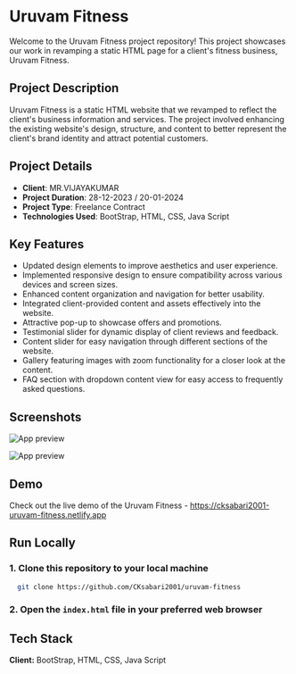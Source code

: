 # Uruvam Fitness

Welcome to the Uruvam Fitness project repository! This project showcases our work in revamping a static HTML page for a client's fitness business, Uruvam Fitness.

## Project Description

Uruvam Fitness is a static HTML website that we revamped to reflect the client's business information and services. The project involved enhancing the existing website's design, structure, and content to better represent the client's brand identity and attract potential customers.

## Project Details

- **Client**: MR.VIJAYAKUMAR
- **Project Duration**: 28-12-2023 / 20-01-2024
- **Project Type**: Freelance Contract
- **Technologies Used**: BootStrap, HTML, CSS, Java Script

## Key Features

- Updated design elements to improve aesthetics and user experience.
- Implemented responsive design to ensure compatibility across various devices and screen sizes.
- Enhanced content organization and navigation for better usability.
- Integrated client-provided content and assets effectively into the website.
- Attractive pop-up to showcase offers and promotions.
- Testimonial slider for dynamic display of client reviews and feedback.
- Content slider for easy navigation through different sections of the website.
- Gallery featuring images with zoom functionality for a closer look at the content.
- FAQ section with dropdown content view for easy access to frequently asked questions.



## Screenshots

![App preview](https://private-user-images.githubusercontent.com/110533554/306054842-d5110a3f-b6d4-4fea-9e82-361bbfaf58c2.png?jwt=eyJhbGciOiJIUzI1NiIsInR5cCI6IkpXVCJ9.eyJpc3MiOiJnaXRodWIuY29tIiwiYXVkIjoicmF3LmdpdGh1YnVzZXJjb250ZW50LmNvbSIsImtleSI6ImtleTUiLCJleHAiOjE3MDgzNzAyNTIsIm5iZiI6MTcwODM2OTk1MiwicGF0aCI6Ii8xMTA1MzM1NTQvMzA2MDU0ODQyLWQ1MTEwYTNmLWI2ZDQtNGZlYS05ZTgyLTM2MWJiZmFmNThjMi5wbmc_WC1BbXotQWxnb3JpdGhtPUFXUzQtSE1BQy1TSEEyNTYmWC1BbXotQ3JlZGVudGlhbD1BS0lBVkNPRFlMU0E1M1BRSzRaQSUyRjIwMjQwMjE5JTJGdXMtZWFzdC0xJTJGczMlMkZhd3M0X3JlcXVlc3QmWC1BbXotRGF0ZT0yMDI0MDIxOVQxOTEyMzJaJlgtQW16LUV4cGlyZXM9MzAwJlgtQW16LVNpZ25hdHVyZT02MjJiMmZjODE4YmFlYTY3YWRiNGZhODNmZmZlYzQ5MjE5M2MyZjU0MDY1NmFlMGMxMjhlZTE0YzNjOWNjOTc2JlgtQW16LVNpZ25lZEhlYWRlcnM9aG9zdCZhY3Rvcl9pZD0wJmtleV9pZD0wJnJlcG9faWQ9MCJ9.qmkrlG7c2OTq91RjBqzDkbtMaed4zfFlihnUuN4HAlU)

![App preview](https://private-user-images.githubusercontent.com/110533554/306054851-3d9e0e03-8fbf-42a8-bd7c-05205985d425.png?jwt=eyJhbGciOiJIUzI1NiIsInR5cCI6IkpXVCJ9.eyJpc3MiOiJnaXRodWIuY29tIiwiYXVkIjoicmF3LmdpdGh1YnVzZXJjb250ZW50LmNvbSIsImtleSI6ImtleTUiLCJleHAiOjE3MDgzNzAyNTIsIm5iZiI6MTcwODM2OTk1MiwicGF0aCI6Ii8xMTA1MzM1NTQvMzA2MDU0ODUxLTNkOWUwZTAzLThmYmYtNDJhOC1iZDdjLTA1MjA1OTg1ZDQyNS5wbmc_WC1BbXotQWxnb3JpdGhtPUFXUzQtSE1BQy1TSEEyNTYmWC1BbXotQ3JlZGVudGlhbD1BS0lBVkNPRFlMU0E1M1BRSzRaQSUyRjIwMjQwMjE5JTJGdXMtZWFzdC0xJTJGczMlMkZhd3M0X3JlcXVlc3QmWC1BbXotRGF0ZT0yMDI0MDIxOVQxOTEyMzJaJlgtQW16LUV4cGlyZXM9MzAwJlgtQW16LVNpZ25hdHVyZT0yNWJjNDNlMWQ3YzM3M2FlNjczYjVjM2ZjNWVmYWRkYmNlOGQ5YTE0YTcyNWM2ZDFiYmExZjdkOGZiMmNmYTYwJlgtQW16LVNpZ25lZEhlYWRlcnM9aG9zdCZhY3Rvcl9pZD0wJmtleV9pZD0wJnJlcG9faWQ9MCJ9.fw2paxNGr1LjMdTprD_ktMss1MqLcUWmVrIPZ5SgeaI)

## Demo

Check out the live demo of the Uruvam Fitness - https://cksabari2001-uruvam-fitness.netlify.app

## Run Locally

### 1. Clone this repository to your local machine

```bash
  git clone https://github.com/CKsabari2001/uruvam-fitness
```

### 2. Open the `index.html` file in your preferred web browser

## Tech Stack

**Client:** BootStrap, HTML, CSS, Java Script
